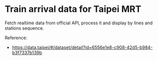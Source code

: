# Train arrival data for Taipei MRT

Fetch realtime data from official API, process it and display by lines and stations sequence.

Reference:
- https://data.taipei/#/dataset/detail?id=6556e1e8-c908-42d5-b984-b3f7337b139b


